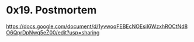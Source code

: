 # 0x19. Postmortem
https://docs.google.com/document/d/1yvwoqFEBEcNOEsiI6WzxhROCtNd8O6QprDpNwq5eZ00/edit?usp=sharing
